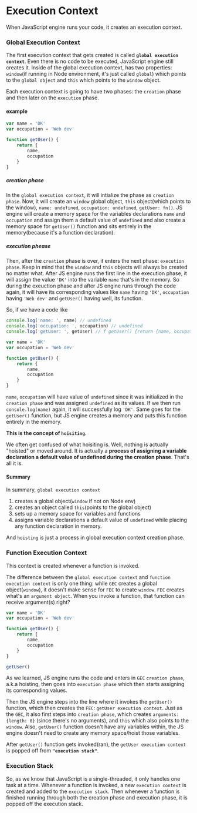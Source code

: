 # Execution Context

When JavaScript engine runs your code, it creates an execution context.

### Global Execution Context

The first execution context that gets created is called **`global execution context`**.
Even there is no code to be executed, JavaScript engine still creates it.
Inside of the global execution context, has two properties: `window`(if running in Node environment, it's just called `global`) which points to the `global object`  and `this` which points to the `window` object.

Each execution context is going to have two phases: the `creation` phase and then later on the `execution` phase.

#### example

```javascript
var name = 'DK'
var occupation = 'Web dev'

function getUser() {
    return {
        name,
        occupation
    }
}
```

##### creation phase
In the `global execution context`, it will intialize the phase as `creation phase`.
Now, it will create an `window` global object, `this` object(which points to the window), `name: undefined`, `occupation: undefined`, `getUser: fn()`.
JS engine will create a memory space for the variables declarations `name` and `occupation` and assign them a default value of `undefined` and also create a memory space for `getUser()` function and sits entirely in the memory(because it's a function declaration).

##### execution phease
Then, after the `creation` phase is over, it enters the next phase: `execution phase`.
Keep in mind that the `window` and `this` objects will always be created no matter what.
After JS engine runs the first line in the execution phase, it will assign the value `'DK'` into the variable `name` that's in the memory.
So during the exeuction phase and after JS engine runs through the code again, it will have its corresponding values like `name` having `'DK'`, `occupation` having `'Web dev'` and `getUser()` having well, its function.

So, if we have a code like
```javascript
console.log('name: ', name) // undefined
console.log('occupation: ', occupation) // undefined
console.log('getUser: ', getUser) // f getUser() {return {name, occupation}}

var name = 'DK'
var occupation = 'Web dev'

function getUser() {
    return {
        name,
        occupation
    }
}
```
`name`, `occupation` will have value of `undefined` since it was initialized in the `creation phase` and was assigned `undefined` as its values.
If we then run `console.log(name)` again, it will successfully log `'DK'`.
Same goes for the `getUser()` function, but JS engine creates a memory and puts this function entirely in the memory.

**This is the concept of `hoisiting`**.

We often get confused of what hoisiting is. Well, nothing is actually "hoisted" or moved around. It is actually a **process of assigning a variable declaration a default value of undefined during the creation phase**.
That's all it is.

#### Summary

In summary, `global execution context`
1. creates a global object(`window` if not on Node env)
2. creates an object called `this`(points to the global object)
3. sets up a memory space for variables and functions
4. assigns variable declarations a default value of `undefined` while placing any function declaration in memory.

And `hoisting` is just a process in global execution context creation phase.

### Function Execution Context

This context is created whenever a function is invoked.

The difference between the `global execution context` and `function execution context` is only one thing: while `GEC` creates a global object(`window`), it doesn't make sense for `FEC` to create `window`. `FEC` creates what's an `argument object`.
When you invoke a function, that function can receive argument(s) right?

```javascript
var name = 'DK'
var occupation = 'Web dev'

function getUser() {
    return {
        name,
        occupation
    }
}

getUser()
```

As we learned, JS engine runs the code and enters in `GEC` `creation phase`, a.k.a hoisting, then goes into `execution phase` which then starts assigning its corresponding values.

Then the JS engine steps into the line where it invokes the `getUser()` function, which then creates the `FEC`: `getUser execution context`.
Just as the `GEC`, it also first steps into `creation phase`, which creates `arguments: {length: 0}` (since there's no arguments), and `this` which also points to the `window`.
Also, `getUser()` function doesn't have any variables within, the JS engine doesn't need to create any memory space/hoist those variables.

After `getUser()` function gets invoked(ran), the `getUser execution context` is popped off from **`"execution stack"`**.

### Execution Stack

So, as we know that JavaScript is a single-threaded, it only handles one task at a time.
Whenever a function is invoked, a new `execution context` is created and added to the `execution stack`. Then whenever a function is finished running through both the creation phase and execution phase, it is popped off the execution stack.